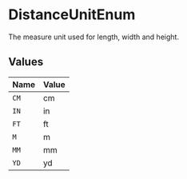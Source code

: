 # DistanceUnitEnum

The measure unit used for length, width and height.


## Values

| Name  | Value |
| ----- | ----- |
| `CM`  | cm    |
| `IN`  | in    |
| `FT`  | ft    |
| `M`   | m     |
| `MM`  | mm    |
| `YD`  | yd    |
